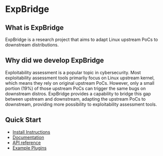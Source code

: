 # ExpBridge

## What is ExpBridge

ExpBridge is a research project that aims to adapt Linux upstream PoCs to downstream distributions.

## Why did we develop ExpBridge

Exploitability assessment is a popular topic in cybersecurity. Most exploitability assessment tools primarliy focus on Linux upstream kernel, which means they rely on original upstream PoCs. However, only a small portion (19%) of those upstream PoCs can trigger the same bugs on downstream distros. ExpBridge provides a capability to bridge this gap between upstream and downstream, adapting the upstream PoCs to downstream, providing more possibility to exploitability assessment tools.

## Quick Start
- [Install Instructions](https://github.com/plummm/ExpBridge/wiki)
- [Documentation](https://github.com/plummm/ExpBridge/wiki)
- [API reference](https://github.com/plummm/ExpBridge/wiki/API-Reference)
- [Example Plugins]([https://github.com/plummm/ExpBridge/wiki](https://github.com/plummm/ExpBridge/wiki/Plugins)https://github.com/plummm/ExpBridge/wiki/Plugins)

